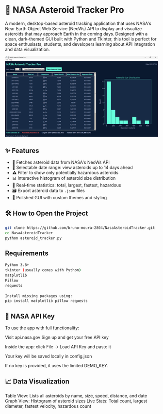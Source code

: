 # 🌠 NASA Asteroid Tracker Pro

A modern, desktop-based asteroid tracking application that uses NASA's Near Earth Object Web Service (NeoWs) API to display and visualize asteroids that may approach Earth in the coming days. Designed with a clean, dark-themed GUI built with Python and Tkinter, this tool is perfect for space enthusiasts, students, and developers learning about API integration and data visualization.

![screenshot](test.png)

## ✨ Features

- 🔭 Fetches asteroid data from NASA's NeoWs API  
- 📆 Selectable date range: view asteroids up to 14 days ahead  
- ⚠️ Filter to show only potentially hazardous asteroids  
- 📊 Interactive histogram of asteroid size distribution  
- 🧮 Real-time statistics: total, largest, fastest, hazardous  
- 🗃️ Export asteroid data to `.json` files  
- 🎨 Polished GUI with custom themes and styling  

## 🛠️ How to Open the Project

```bash
git clone https://github.com/bruno-moura-2804/NasaAsteroidTracker.git
cd NasaAsteroidTracker
python asteroid_tracker.py
```
## Requirements
```bash
Python 3.8+
tkinter (usually comes with Python)
matplotlib
Pillow
requests

Install missing packages using:
pip install matplotlib pillow requests
```
## 🔑 NASA API Key
To use the app with full functionality:

Visit api.nasa.gov
Sign up and get your free API key

Inside the app: click File → Load API Key and paste it

Your key will be saved locally in config.json

If no key is provided, it uses the limited DEMO_KEY.

## 📈 Data Visualization

Table View: Lists all asteroids by name, size, speed, distance, and date
Graph View: Histogram of asteroid sizes
Live Stats: Total count, largest diameter, fastest velocity, hazardous count
